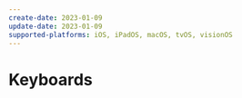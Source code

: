 ```yaml
---
create-date: 2023-01-09
update-date: 2023-01-09
supported-platforms: iOS, iPadOS, macOS, tvOS, visionOS
---
```


# Keyboards
